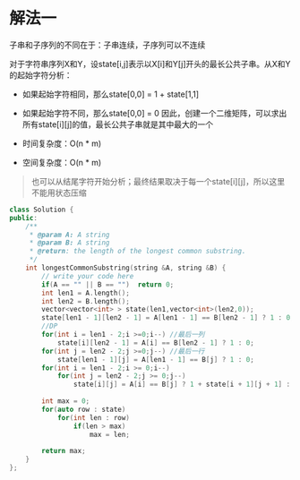 # 解法一
子串和子序列的不同在于：子串连续，子序列可以不连续

对于字符串序列X和Y，设state[i,j]表示以X[i]和Y[j]开头的最长公共子串。从X和Y的起始字符分析：

- 如果起始字符相同，那么state[0,0] = 1 + state[1,1]
- 如果起始字符不同，那么state[0,0] = 0
因此，创建一个二维矩阵，可以求出所有state[i][j]的值，最长公共子串就是其中最大的一个

- 时间复杂度：O(n * m)
- 空间复杂度：O(n * m)

> 也可以从结尾字符开始分析；最终结果取决于每一个state[i][j]，所以这里不能用状态压缩

```cpp
class Solution {
public:
    /**
     * @param A: A string
     * @param B: A string
     * @return: the length of the longest common substring.
     */
    int longestCommonSubstring(string &A, string &B) {
        // write your code here
        if(A == "" || B == "")  return 0;
        int len1 = A.length();
        int len2 = B.length();
        vector<vector<int> > state(len1,vector<int>(len2,0));
        state[len1 - 1][len2 - 1] = A[len1 - 1] == B[len2 - 1] ? 1 : 0;
        //DP
        for(int i = len1 - 2;i >=0;i--) //最后一列
            state[i][len2 - 1] = A[i] == B[len2 - 1] ? 1 : 0;
        for(int j = len2 - 2;j >=0;j--) //最后一行
            state[len1 - 1][j] = A[len1 - 1] == B[j] ? 1 : 0;
        for(int i = len1 - 2;i >= 0;i--)
            for(int j = len2 - 2;j >= 0;j--)
                state[i][j] = A[i] == B[j] ? 1 + state[i + 1][j + 1] : 0;
                
        int max = 0;
        for(auto row : state)
            for(int len : row)
                if(len > max)
                    max = len;
        
        return max;
    }
};
```